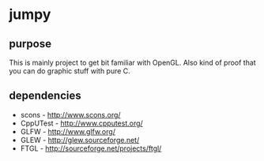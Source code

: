 # jumpy  #

## purpose ##
This is mainly project to get bit familiar with OpenGL. Also kind of proof that
you can do graphic stuff with pure C.

## dependencies ##
* scons - http://www.scons.org/
* CppUTest - http://www.cpputest.org/
* GLFW - http://www.glfw.org/
* GLEW - http://glew.sourceforge.net/
* FTGL - http://sourceforge.net/projects/ftgl/


